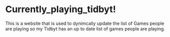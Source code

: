 # Currently_playing_tidbyt!


This is a website that is used to dynimcally update the list of Games people are playing so my Tidbyt has an up to date list of games people are playing.